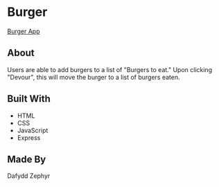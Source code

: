 # Burger

[Burger App](https://cryptic-temple-35161.herokuapp.com/)

## About

Users are able to add burgers to a list of "Burgers to eat." Upon clicking "Devour", this will move the burger to a list of burgers eaten.

## Built With
* HTML
* CSS
* JavaScript
* Express

## Made By

Dafydd Zephyr

